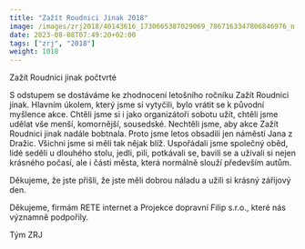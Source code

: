 ```yaml
---
title: "Zažít Roudnici Jinak 2018"
image: /images/zrj2018/40143616_1730665387029069_7867163347806846976_n.jpg
date: 2023-08-08T07:49:20+02:00
tags: ["zrj", "2018"]
weight: 1018
---
```


Zažít Roudnici jinak počtvrté

S odstupem se dostáváme ke zhodnocení letošního ročníku Zažít Roudnici jinak. Hlavním úkolem, který jsme si vytyčili, bylo vrátit se k původní myšlence akce. Chtěli jsme si i jako organizátoři sobotu užít, chtěli jsme udělat vše menší, komornější, sousedské. Nechtěli jsme, aby akce Zažít Roudnici jinak nadále bobtnala. Proto jsme letos obsadili jen náměstí Jana z Dražic. Všichni jsme si měli tak nějak blíž. Uspořádali jsme společný oběd, lidé seděli u dlouhého stolu, jedli, pili, potkávali se, bavili se a užívali si nejen krásného počasí, ale i části města, která normálně slouží především autům.

Děkujeme, že jste přišli, že jste měli dobrou náladu a užili si krásný zářijový den.

Děkujeme, firmám RETE internet a Projekce dopravní Filip s.r.o., které nás významně podpořily.

Tým ZRJ
